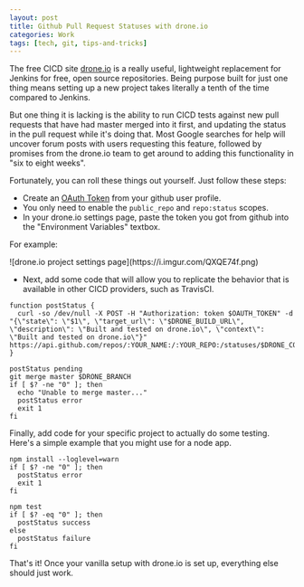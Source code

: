 ```yaml
---
layout: post
title: Github Pull Request Statuses with drone.io
categories: Work
tags: [tech, git, tips-and-tricks]
---
```


The free CICD site [drone.io](https://drone.io) is a really useful, lightweight replacement for Jenkins for free, open source repositories. Being purpose built for just one thing means setting up a new project takes literally a tenth of the time compared to Jenkins.

But one thing it is lacking is the ability to run CICD tests against new pull requests that have had master merged into it first, and updating the status in the pull request while it's doing that. Most Google searches for help will uncover forum posts with users requesting this feature, followed by promises from the drone.io team to get around to adding this functionality in "six to eight weeks".

Fortunately, you can roll these things out yourself. Just follow these steps:

- Create an [OAuth Token](https://help.github.com/articles/creating-an-access-token-for-command-line-use) from your github user profile.
 - You only need to enable the `public_repo` and `repo:status` scopes.
- In your drone.io settings page, paste the token you got from github into the "Environment Variables" textbox.

For example:

<span class="image-section">
![drone.io project settings page](https://i.imgur.com/QXQE74f.png)
</span>

- Next, add some code that will allow you to replicate the behavior that is available in other CICD providers, such as TravisCI.

```
function postStatus {
  curl -so /dev/null -X POST -H "Authorization: token $OAUTH_TOKEN" -d "{\"state\": \"$1\", \"target_url\": \"$DRONE_BUILD_URL\", \"description\": \"Built and tested on drone.io\", \"context\": \"Built and tested on drone.io\"}" https://api.github.com/repos/:YOUR_NAME:/:YOUR_REPO:/statuses/$DRONE_COMMIT;
}

postStatus pending
git merge master $DRONE_BRANCH
if [ $? -ne "0" ]; then
  echo "Unable to merge master..."
  postStatus error
  exit 1
fi
```

Finally, add code for your specific project to actually do some testing. Here's a simple example that you might use for a node app.

```
npm install --loglevel=warn
if [ $? -ne "0" ]; then
  postStatus error
  exit 1
fi

npm test
if [ $? -eq "0" ]; then
  postStatus success
else
  postStatus failure
fi
```

That's it! Once your vanilla setup with drone.io is set up, everything else should just work.
